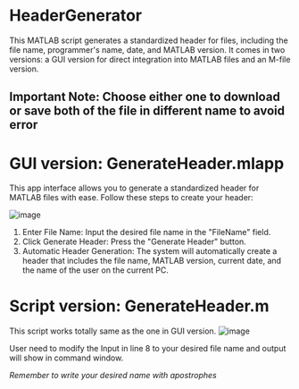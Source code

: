 # HeaderGenerator
This MATLAB script generates a standardized header for files, including the file name, programmer's name, date, and MATLAB version. It comes in two versions: a GUI version for direct integration into MATLAB files and an M-file version.

## Important Note: Choose either one to download or save both of the file in different name to avoid error

# GUI version: GenerateHeader.mlapp

This app interface allows you to generate a standardized header for MATLAB files with ease. Follow these steps to create your header:

![image](https://github.com/user-attachments/assets/66fa4f35-d867-44b9-8e35-d0aafd0cd2f8)

1. Enter File Name: Input the desired file name in the "FileName" field.
2. Click Generate Header: Press the "Generate Header" button.
3. Automatic Header Generation: The system will automatically create a header that includes the file name, MATLAB version, current date, and the name of the user on the current PC.

# Script version: GenerateHeader.m

This script works totally same as the one in GUI version.
![image](https://github.com/user-attachments/assets/2ba30230-d737-47c3-927c-9cd8644c6cf0)


User need to modify the Input in line 8 to your desired file name and output will show in command window.

_Remember to write your desired name with apostrophes_


